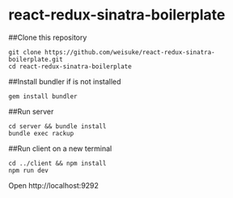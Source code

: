 # react-redux-sinatra-boilerplate

##Clone this repository
```
git clone https://github.com/weisuke/react-redux-sinatra-boilerplate.git
cd react-redux-sinatra-boilerplate
```

##Install bundler if is not installed
```
gem install bundler
```

##Run server
```
cd server && bundle install
bundle exec rackup
```

##Run client on a new terminal
```
cd ../client && npm install
npm run dev
```

Open http://localhost:9292
